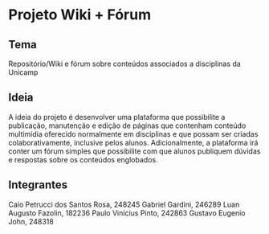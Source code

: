 # Projeto Wiki + Fórum

## Tema
Repositório/Wiki e fórum sobre conteúdos associados a disciplinas da Unicamp

## Ideia
A ideia do projeto é desenvolver uma plataforma que possibilite a publicação, manutenção e edição de páginas que contenham conteúdo multimídia oferecido normalmente em disciplinas e que possam ser criadas colaborativamente, inclusive pelos alunos. Adicionalmente, a plataforma irá conter um fórum simples que possibilite com que alunos publiquem dúvidas e respostas sobre os conteúdos englobados.

## Integrantes

Caio Petrucci dos Santos Rosa, 248245
Gabriel Gardini, 246289
Luan Augusto Fazolin, 182236
Paulo Vinícius Pinto, 242863
Gustavo Eugenio John, 248318